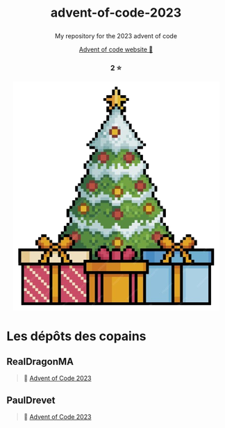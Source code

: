 
# <p align="center">advent-of-code-2023<p>
<p align="center">My repository for the 2023 advent of code</p>

<p align="center"><a href="https://adventofcode.com/2023">Advent of code website 🎅</a></p>

### <p align="center">2 ⭐</p>
<p align="center">
    <img src="./assets/fir.png" alt="fir image">
</p>

# Les dépôts des copains

## RealDragonMA

> 🎄 [Advent of Code 2023](https://github.com/RealDragonMA/Advent-of-code-2023)

## PaulDrevet

> 🎁 [Advent of Code 2023](https://github.com/PaulDrevet/advent_of_code_2023)</center>
